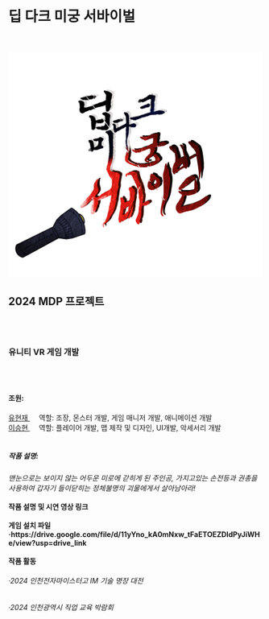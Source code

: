 <h1>딥 다크 미궁 서바이벌</h1><br><br>
<img src="DeepDarkLabyrinthSurvival/Assets/Image/Logo.png" alt="logo" />
<h2>2024 MDP 프로젝트</h2><br><br>
<h3>유니티 VR 게임 개발</h3><br><br>
<h4>조원: </h4>
<A href = "https://github.com/hyunjae0912" target = "링크 방법" > 유현재  </A> 
&emsp; 역할: 조장, 몬스터 개발, 게임 매니저 개발, 애니메이션 개발 <br>
<A href = "https://github.com/leesh0829" target = "링크 방법" > 이승현 </A>
&emsp; 역할: 플레이어 개발, 맵 제작 및 디자인, UI개발, 악세서리 개발 <br><br>
<h5>작품 설명:</h5>
<i>맨눈으로는 보이지 않는 어두운 미로에 갇히게 된 주인공,
가지고있는 손전등과 권총을 사용하여 갑자기 들이닫히는 정체불명의 괴물에게서 살아남아라!</i><br><br>
<b>작품 설명 및 시연 영상 링크</b><br><br>
<b>게임 설치 파일</b><br>
<b>&#183;https://drive.google.com/file/d/11yYno_kA0mNxw_tFaETOEZDIdPyJiWHe/view?usp=drive_link</b><br><br>
<b>작품 활동</b>
<h6>&#183;2024 인천전자마이스터고 IM 기술 명장 대전</h6>
<h6>&#183;2024 인천광역시 직업 교육 박람회</h6>
